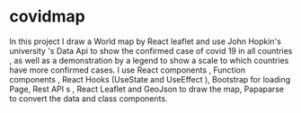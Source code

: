 # covidmap
In this project I draw a World map by React leaflet and use John Hopkin's university 's Data Api to show the confirmed case of covid 19 in all countries , as well as a demonstration by a legend to show a scale to which countries have more confirmed cases.
I use React components , Function components , React Hooks (UseState and UseEffect ), Bootstrap for loading Page, Rest API s , React Leaflet and GeoJson to draw the map, Papaparse  to convert the data and class components.
